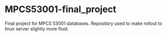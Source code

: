 # MPCS53001-final_project
Final project for MPCS 53001 databases. Repository used to make rollout to linux server slightly more fluid.
